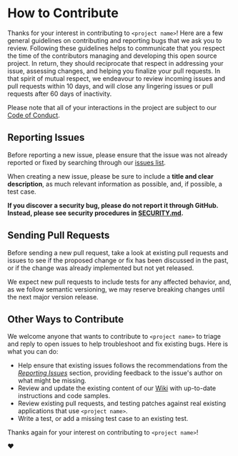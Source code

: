 # How to Contribute

Thanks for your interest in contributing to `<project name>`! Here are a few general guidelines on contributing and
reporting bugs that we ask you to review. Following these guidelines helps to communicate that you respect the time of
the contributors managing and developing this open source project. In return, they should reciprocate that respect in
addressing your issue, assessing changes, and helping you finalize your pull requests. In that spirit of mutual respect,
we endeavour to review incoming issues and pull requests within 10 days, and will close any lingering issues or pull
requests after 60 days of inactivity.

Please note that all of your interactions in the project are subject to our [Code of Conduct](CODE_OF_CONDUCT.md).

## Reporting Issues

Before reporting a new issue, please ensure that the issue was not already reported or fixed by searching through our
[issues list](https://github.com/org_name/repo_name/issues).

When creating a new issue, please be sure to include a **title and clear description**, as much relevant information as
possible, and, if possible, a test case.

**If you discover a security bug, please do not report it through GitHub. Instead, please see security procedures in
[SECURITY.md](SECURITY.md).**

## Sending Pull Requests

Before sending a new pull request, take a look at existing pull requests and issues to see if the proposed change or fix
has been discussed in the past, or if the change was already implemented but not yet released.

We expect new pull requests to include tests for any affected behavior, and, as we follow semantic versioning, we may
reserve breaking changes until the next major version release.

## Other Ways to Contribute

We welcome anyone that wants to contribute to `<project name>` to triage and reply to open issues to help troubleshoot
and fix existing bugs. Here is what you can do:

* Help ensure that existing issues follows the recommendations from the _[Reporting Issues](#reporting-issues)_ section,
  providing feedback to the issue's author on what might be missing.
* Review and update the existing content of our [Wiki](https://github.com/org_name/repo_name/wiki) with up-to-date
  instructions and code samples.
* Review existing pull requests, and testing patches against real existing applications that use `<project name>`.
* Write a test, or add a missing test case to an existing test.

Thanks again for your interest on contributing to `<project name>`!

:heart:
